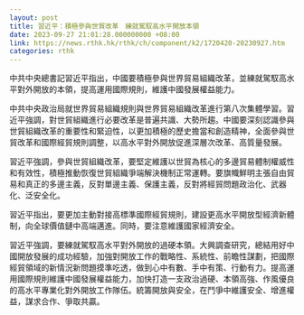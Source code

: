 ```yaml
---
layout: post
title: 習近平：積極參與世貿改革　練就駕馭高水平開放本領
date: 2023-09-27 21:01:28.000000000 +08:00
link: https://news.rthk.hk/rthk/ch/component/k2/1720420-20230927.htm
categories: rthk
---
```


中共中央總書記習近平指出，中國要積極參與世界貿易組織改革，並練就駕馭高水平對外開放的本領，提高運用國際規則，維護中國發展權益能力。


中共中央政治局就世界貿易組織規則與世界貿易組織改革進行第八次集體學習。習近平強調，對世貿組織進行必要改革是普遍共識、大勢所趨。中國要深刻認識參與世貿組織改革的重要性和緊迫性，以更加積極的歷史擔當和創造精神，全面參與世貿改革和國際經貿規則調整，以高水平對外開放促進深層次改革、高質量發展。

習近平強調，參與世貿組織改革，要堅定維護以世貿為核心的多邊貿易體制權威性和有效性，積極推動恢復世貿組織爭端解決機制正常運轉。要旗幟鮮明主張自由貿易和真正的多邊主義，反對單邊主義、保護主義，反對將經貿問題政治化、武器化、泛安全化。

習近平指出，要更加主動對接高標準國際經貿規則，建設更高水平開放型經濟新體制，向全球價值鏈中高端邁進。同時，要注意維護國家經濟安全。

習近平強調，要練就駕馭高水平對外開放的過硬本領。大興調查研究，總結用好中國開放發展的成功經驗，加強對開放工作的戰略性、系統性、前瞻性謀劃，把國際經貿領域的新情況新問題摸準吃透，做到心中有數、手中有策、行動有力。提高運用國際規則維護中國發展權益能力，加快打造一支政治過硬、本領高強、作風優良的高水平專業化對外開放工作隊伍。統籌開放與安全，在鬥爭中維護安全、增進權益，謀求合作、爭取共贏。
